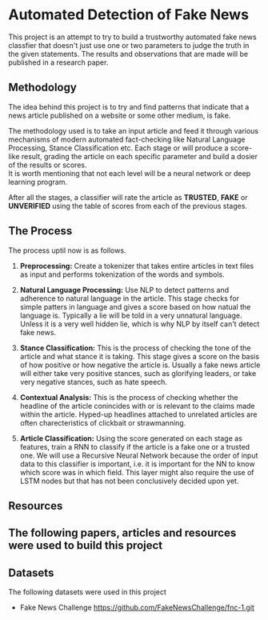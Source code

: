 # Automated Detection of Fake News
This project is an attempt to try to build a trustworthy automated fake news classfier that doesn't just use one or two parameters to judge the truth in the given statements. The results and observations that are made will be published in a research paper.

## Methodology
The idea behind this project is to try and find patterns that indicate that a news article published on a website or some other medium, is fake. 

The methodology used is to take an input article and feed it through various mechanisms of modern automated fact-checking like Natural Language Processing, Stance Classification etc. Each stage or will produce a score-like result, grading the article on each specific parameter and build a dosier of the results or scores. <br>
It is worth mentioning that not each level will be a neural network or deep learning program.

After all the stages, a classifier will rate the article as **TRUSTED**, **FAKE** or **UNVERIFIED** using the table of scores from each of the previous stages.

## The Process
The process uptil now is as follows.

1. **Preprocessing:** Create a tokenizer that takes entire articles in text files as input and performs tokenization of the words and symbols.

2. **Natural Language Processing:** Use NLP to detect patterns and adherence to natural language in the article. This stage checks for simple patters in language and gives a score based on how natual the language is. Typically a lie will be told in a very unnatural language. Unless it is a very well hidden lie, which is why NLP by itself can't detect fake news.

3. **Stance Classification:** This is the process of checking the tone of the article and what stance it is taking. This stage gives a score on the basis of how positive or how negative the article is. Usually a fake news article will either take very positive stances, such as glorifying leaders, or take very negative stances, such as hate speech.

4. **Contextual Analysis:** This is the process of checking whether the headline of the article conincides with or is relevant to the claims made within the article. Hyped-up headlines attached to unrelated articles are often charecteristics of clickbait or strawmanning.

5. **Article Classification:** Using the score generated on each stage as features, train a RNN to classify if the article is a fake one or a trusted one. We will use a Recursive Neural Network because the order of input data to this classifier is important, i.e. it is important for the NN to know which score was in which field. This layer might also require the use of LSTM nodes but that has not been conclusively decided upon yet.

## Resources
The following papers, articles and resources were used to build this project
- 

## Datasets
The following datasets were used in this project
- Fake News Challenge https://github.com/FakeNewsChallenge/fnc-1.git